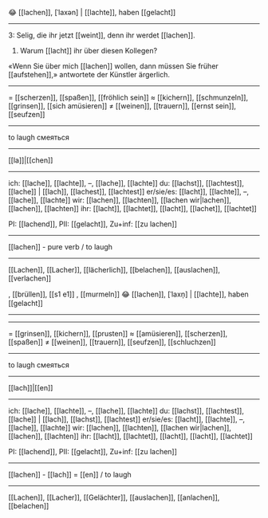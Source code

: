 😂 [[lachen]], [ˈlaxən] | [[lachte]], haben [[gelacht]]

---
3: Selig, die ihr jetzt [[weint]], denn ihr werdet [[lachen]].

1. Warum [[lacht]] ihr über diesen Kollegen?  

«Wenn Sie über mich [[lachen]] wollen, dann müssen Sie früher [[aufstehen]],» antwortete der Künstler ärgerlich.  

---
= [[scherzen]], [[spaßen]], [[fröhlich sein]]
≈ [[kichern]], [[schmunzeln]], [[grinsen]], [[sich amüsieren]]
≠ [[weinen]], [[trauern]], [[ernst sein]], [[seufzen]]

---
to laugh
смеяться

---
[[la]]|[[chen]]

---
ich: [[lache]], [[lachte]], –, [[lache]], [[lachte]]
du: [[lachst]], [[lachtest]], [[lache]] | [[lach]], [[lachest]], [[lachtest]]
er/sie/es: [[lacht]], [[lachte]], –, [[lache]], [[lachte]]
wir: [[lachen]], [[lachten]], [[lachen wir|lachen]], [[lachen]], [[lachten]]
ihr: [[lacht]], [[lachtet]], [[lacht]], [[lachet]], [[lachtet]]

PI: [[lachend]], PII: [[gelacht]], Zu+inf: [[zu lachen]]

---
[[lachen]] - pure verb / to laugh

---
[[Lachen]], [[Lacher]], [[lächerlich]], [[belachen]], [[auslachen]], [[verlachen]]

, [[brüllen]], [[s1 e1]]
, [[murmeln]]
😂 [[lachen]], [ˈlaxn̩] | [[lachte]], haben [[gelacht]]

---

---
= [[grinsen]], [[kichern]], [[prusten]]
≈ [[amüsieren]], [[scherzen]], [[spaßen]]
≠ [[weinen]], [[trauern]], [[seufzen]], [[schluchzen]]

---
to laugh
смеяться

---
[[lach]]|[[en]]

---
ich: [[lache]], [[lachte]], –, [[lache]], [[lachte]]
du: [[lachst]], [[lachtest]], [[lache]] | [[lach]], [[lachst]], [[lachtest]]
er/sie/es: [[lacht]], [[lachte]], –, [[lache]], [[lachte]]
wir: [[lachen]], [[lachten]], [[lachen wir|lachen]], [[lachen]], [[lachten]]
ihr: [[lacht]], [[lachtet]], [[lacht]], [[lacht]], [[lachtet]]

PI: [[lachend]], PII: [[gelacht]], Zu+inf: [[zu lachen]]

---
[[lachen]] - [[lach]] = [[en]] / to laugh

---
[[Lachen]], [[Lacher]], [[Gelächter]], [[auslachen]], [[anlachen]], [[belachen]]

